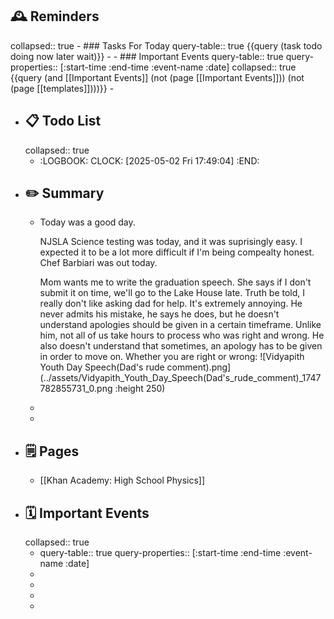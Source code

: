 ## 🕰️ Reminders
collapsed:: true
	- ### Tasks For Today
	  query-table:: true
	  {{query (task todo doing now later wait)}}
	-
	- ### Important Events
	  query-table:: true
	  query-properties:: [:start-time :end-time :event-name :date]
	  collapsed:: true
	  {{query (and [[Important Events]] (not (page [[Important Events]])) (not (page [[templates]])))}}
	-
- ## 📋 Todo List
  collapsed:: true
	- :LOGBOOK:
	  CLOCK: [2025-05-02 Fri 17:49:04]
	  :END:
- ##  ✏️ Summary
	- Today was a good day.
	  
	  NJSLA Science testing was today, and it was suprisingly easy. I expected it to be a lot more difficult if I'm being compealty honest. Chef Barbiari was out today. 
	  
	  Mom wants me to write the graduation speech. She says if I don't submit it on time, we'll go to the Lake House late. Truth be told, I really don't like asking dad for help. It's extremely annoying. He never admits his mistake, he says he does, but he doesn't understand apologies should be given in a certain timeframe. Unlike him, not all of us take hours to process who was right and wrong. He also doesn't understand that sometimes, an apology has to be given in order to move on. Whether you are right or wrong:
	  ![Vidyapith Youth Day Speech(Dad's rude comment).png](../assets/Vidyapith_Youth_Day_Speech(Dad's_rude_comment)_1747782855731_0.png :height 250)
	-
	-
- ## 🗒️ Pages
	- [[Khan Academy: High School Physics]]
- ## 🗓️ Important Events
  collapsed:: true
	- query-table:: true
	  query-properties:: [:start-time :end-time :event-name :date]
	-
	-
	-
	-